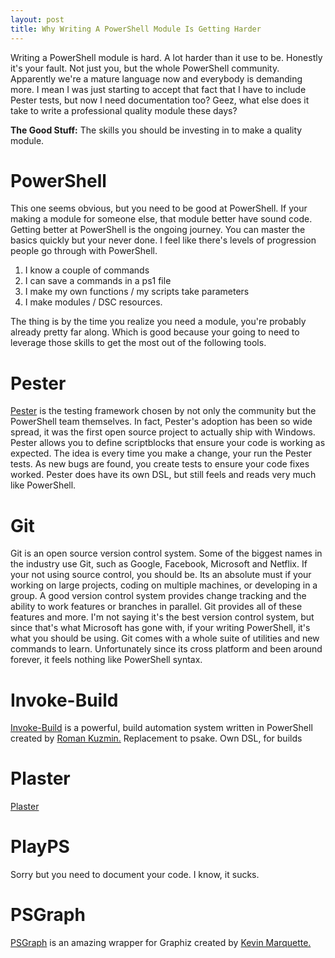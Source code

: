 ```yaml
---
layout: post
title: Why Writing A PowerShell Module Is Getting Harder
---
```


Writing a PowerShell module is hard.
A lot harder than it use to be.
Honestly  it's your fault.
Not just you, but the whole PowerShell community.
Apparently we're a mature language now and everybody is demanding more.
I mean I was just starting to accept that fact that I have to include Pester tests, but now I need documentation too?
Geez, what else does it take to write a professional quality module these days?

**The Good Stuff:**
The skills you should be investing in to make a quality module.

<!-- more -->

# PowerShell

This one seems obvious, but you need to be good at PowerShell.
If your making a module for someone else, that module better have sound code.
Getting better at PowerShell is the ongoing journey.
You can master the basics quickly but your never done.
I feel like there's levels of progression people go through with PowerShell.

1. I know a couple of commands
1. I can save a commands in a ps1 file
1. I make my own functions / my scripts take parameters
1. I make modules / DSC resources.

The thing is by the time you realize you need a module, you're probably already pretty far along.
Which is good because your going to need to leverage those skills to get the most out of the following tools.

# Pester

[Pester](https://github.com/pester/Pester) is the testing framework chosen by not only the community but the PowerShell team themselves.
In fact, Pester's adoption has been so wide spread, it was the first open source project to actually ship with Windows.
Pester allows you to define scriptblocks that ensure your code is working as expected.
The idea is every time you make a change, your run the Pester tests.
As new bugs are found, you create tests to ensure your code fixes worked.
Pester does have its own DSL, but still feels and reads very much like PowerShell.
# Git

Git is an open source version control system.
Some of the biggest names in the industry use Git, such as Google, Facebook, Microsoft and Netflix.
If your not using source control, you should be.
Its an absolute must if your working on large projects, coding on multiple machines, or developing in a group.
A good version control system provides change tracking and the ability to work features or branches in parallel.
Git provides all of these features and more.
I'm not saying it's the best version control system, but since that's what Microsoft has gone with, if your writing PowerShell, it's what you should be using.
Git comes with a whole suite of utilities and new commands to learn.
Unfortunately since its cross platform and been around forever, it feels nothing like PowerShell syntax.


# Invoke-Build

[Invoke-Build](https://github.com/nightroman/Invoke-Build) is a powerful, build automation system written in PowerShell created by [Roman Kuzmin.](https://github.com/nightroman)
Replacement to psake.
Own DSL, for builds

# Plaster

[Plaster](https://github.com/powershell/plaster) 


# PlayPS

Sorry but you need to document your code.
I know, it sucks.

# PSGraph

[PSGraph](https://github.com/KevinMarquette/PSGraph) is an amazing wrapper for Graphiz created by [Kevin Marquette.](https://twitter.com/KevinMarquette)
